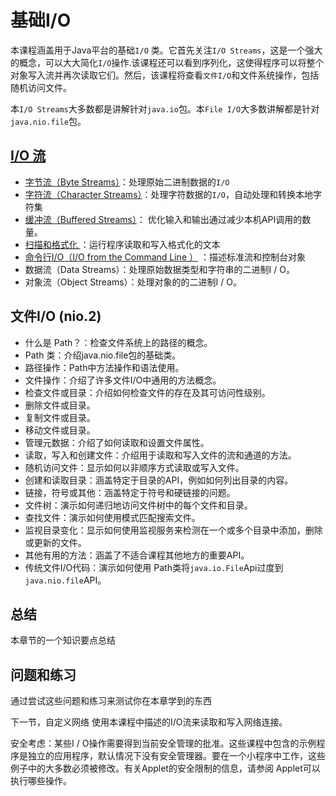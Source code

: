 # 基础I/O

本课程涵盖用于Java平台的基础`I/O` 类。它首先关注`I/O Streams`，这是一个强大的概念，可以大大简化`I/O`操作.该课程还可以看到序列化，这使得程序可以将整个对象写入流并再次读取它们。然后，该课程将查看`文件I/O`和文件系统操作，包括随机访问文件。

本`I/O Streams`大多数都是讲解针对`java.io`包。本`File I/O`大多数讲解都是针对`java.nio.file`包。

## [I/O 流](/content/essential/io/streams.md)

* [字节流（Byte Streams）](/content/essential/io/bytestreams.md)：处理原始二进制数据的`I/O`
* [字符流（Character Streams）](/content/essential/io/charstreams.md)：处理字符数据的`I/O`，自动处理和转换本地字符集
* [缓冲流（Buffered Streams）](/content/essential/io/buffers.md)： 优化输入和输出通过减少本机API调用的数量。
* [扫描和格式化 ](/content/essential/io/scanfor.md)：运行程序读取和写入格式化的文本
* [命令行I/O（I/O from the Command Line ）](/content/essential/io/cli.md) ：描述标准流和控制台对象
* 数据流（Data Streams）：处理原始数据类型和字符串的二进制I / O。
* 对象流（Object Streams）：处理对象的的二进制I / O。


## 文件I/O (nio.2)
* 什么是 Path？：检查文件系统上的路径的概念。
* Path 类：介绍java.nio.file包的基础类。
* 路径操作：Path中方法操作和语法使用。
* 文件操作：介绍了许多文件I/O中通用的方法概念。
* 检查文件或目录：介绍如何检查文件的存在及其可访问性级别。
* 删除文件或目录。
* 复制文件或目录。
* 移动文件或目录。
* 管理元数据：介绍了如何读取和设置文件属性。
* 读取，写入和创建文件：介绍用于读取和写入文件的流和通道的方法。
* 随机访问文件：显示如何以非顺序方式读取或写入文件。
* 创建和读取目录：涵盖特定于目录的API，例如如何列出目录的内容。
* 链接，符号或其他：涵盖特定于符号和硬链接的问题。
* 文件树：演示如何递归地访问文件树中的每个文件和目录。
* 查找文件：演示如何使用模式匹配搜索文件。
* 监视目录变化：显示如何使用监视服务来检测在一个或多个目录中添加，删除或更新的文件。
* 其他有用的方法：涵盖了不适合课程其他地方的重要API。
* 传统文件I/O代码：演示如何使用 Path类将`java.io.File`Api过度到`java.nio.file`API。

## 总结
本章节的一个知识要点总结

## 问题和练习
通过尝试这些问题和练习来测试你在本章学到的东西


下一节，自定义网络 使用本课程中描述的I/O流来读取和写入网络连接。

安全考虑：某些I / O操作需要得到当前安全管理的批准。这些课程中包含的示例程序是独立的应用程序，默认情况下没有安全管理器。要在一个小程序中工作，这些例子中的大多数必须被修改。有关Applet的安全限制的信息，请参阅 Applet可以执行哪些操作。